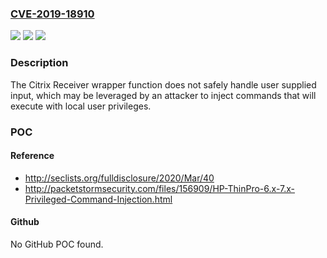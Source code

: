### [CVE-2019-18910](https://cve.mitre.org/cgi-bin/cvename.cgi?name=CVE-2019-18910)
![](https://img.shields.io/static/v1?label=Product&message=ThinPro%20Linux&color=blue)
![](https://img.shields.io/static/v1?label=Version&message=n%2Fa&color=blue)
![](https://img.shields.io/static/v1?label=Vulnerability&message=Command%20Injection&color=brighgreen)

### Description

The Citrix Receiver wrapper function does not safely handle user supplied input, which may be leveraged by an attacker to inject commands that will execute with local user privileges.

### POC

#### Reference
- http://seclists.org/fulldisclosure/2020/Mar/40
- http://packetstormsecurity.com/files/156909/HP-ThinPro-6.x-7.x-Privileged-Command-Injection.html

#### Github
No GitHub POC found.

